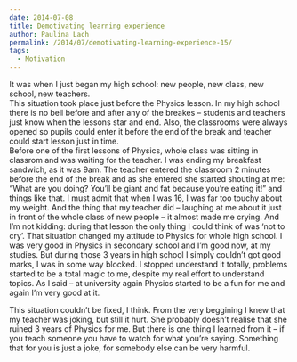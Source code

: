 ```yaml
---
date: 2014-07-08
title: Demotivating learning experience
author: Paulina Lach
permalink: /2014/07/demotivating-learning-experience-15/
tags:
  - Motivation
---
```

It was when I just began my high school: new people, new class, new school, new teachers.  
This situation took place just before the Physics lesson. In my high school there is no bell before and after any of the breakes &#8211; students and teachers just know when the lessons star and end. Also, the classrooms were always opened so pupils could enter it before the end of the break and teacher could start lesson just in time.  
Before one of the first lessons of Physics, whole class was sitting in classrom and was waiting for the teacher. I was ending my breakfast sandwich, as it was 9am. The teacher entered the classroom 2 minutes before the end of the break and as she entered she started shouting at me: &#8220;What are you doing? You&#8217;ll be giant and fat because you&#8217;re eating it!&#8221; and things like that. I must admit that when I was 16, I was far too touchy about my weight. And the thing that my teacher did &#8211; laughing at me about it just in front of the whole class of new people &#8211; it almost made me crying. And I&#8217;m not kidding: during that lesson the only thing I could think of was &#8216;not to cry&#8217;. That situation changed my attitude to Physics for whole high school. I was very good in Physics in secondary school and I&#8217;m good now, at my studies. But during those 3 years in high school I simply couldn&#8217;t got good marks, I was in some way blocked. I stopped understand it totally, problems started to be a total magic to me, despite my real effort to understand topics. As I said &#8211; at university again Physics started to be a fun for me and again I&#8217;m very good at it.

This situation couldn&#8217;t be fixed, I think. From the very beggining I knew that my teacher was joking, but still it hurt. She probably doesn&#8217;t realise that she ruined 3 years of Physics for me. But there is one thing I learned from it &#8211; if you teach someone you have to watch for what you&#8217;re saying. Something that for you is just a joke, for somebody else can be very harmful.
